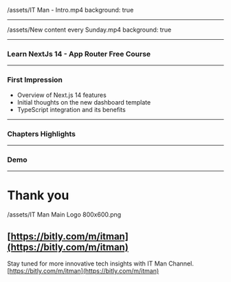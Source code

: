 
/assets/IT Man - Intro.mp4
background: true

---

/assets/New content every Sunday.mp4
background: true

---
### Learn NextJs 14 - App Router Free Course

---

### First Impression

- Overview of Next.js 14 features
- Initial thoughts on the new dashboard template
- TypeScript integration and its benefits

---

### Chapters Highlights

---
### Demo

---

# Thank you

/assets/IT Man Main Logo 800x600.png
## [https://bitly.com/m/itman](https://bitly.com/m/itman)


Stay tuned for more innovative tech insights with IT Man Channel.
[https://bitly.com/m/itman](https://bitly.com/m/itman)
